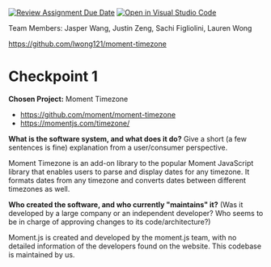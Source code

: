 [![Review Assignment Due Date](https://classroom.github.com/assets/deadline-readme-button-24ddc0f5d75046c5622901739e7c5dd533143b0c8e959d652212380cedb1ea36.svg)](https://classroom.github.com/a/ZL2e6lYH)
[![Open in Visual Studio Code](https://classroom.github.com/assets/open-in-vscode-718a45dd9cf7e7f842a935f5ebbe5719a5e09af4491e668f4dbf3b35d5cca122.svg)](https://classroom.github.com/online_ide?assignment_repo_id=11093023&assignment_repo_type=AssignmentRepo)

Team Members: Jasper Wang, Justin Zeng, Sachi Figliolini, Lauren Wong

https://github.com/lwong121/moment-timezone

# Checkpoint 1

**Chosen Project:** Moment Timezone
- https://github.com/moment/moment-timezone
- https://momentjs.com/timezone/

**What is the software system, and what does it do?** Give a short (a few sentences is fine) explanation from a user/consumer perspective.

Moment Timezone is an add-on library to the popular Moment JavaScript library that enables users to parse and display dates for any timezone. It formats dates from any timezone and converts dates between different timezones as well.

**Who created the software, and who currently "maintains" it?** (Was it developed by a large company or an independent developer? Who seems to be in charge of approving changes to its code/architecture?)

Moment.js is created and developed by the moment.js team, with no detailed information of the developers found on the website. This codebase is maintained by us.
